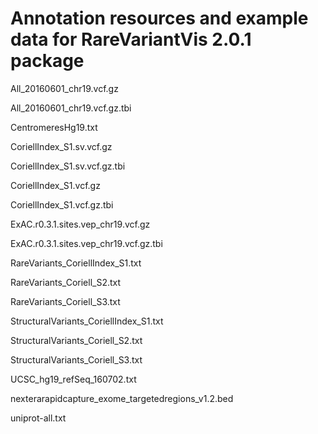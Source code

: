 # Annotation resources and example data for RareVariantVis 2.0.1 package

All_20160601_chr19.vcf.gz

All_20160601_chr19.vcf.gz.tbi

CentromeresHg19.txt

CoriellIndex_S1.sv.vcf.gz

CoriellIndex_S1.sv.vcf.gz.tbi

CoriellIndex_S1.vcf.gz

CoriellIndex_S1.vcf.gz.tbi

ExAC.r0.3.1.sites.vep_chr19.vcf.gz

ExAC.r0.3.1.sites.vep_chr19.vcf.gz.tbi

RareVariants_CoriellIndex_S1.txt

RareVariants_Coriell_S2.txt

RareVariants_Coriell_S3.txt

StructuralVariants_CoriellIndex_S1.txt

StructuralVariants_Coriell_S2.txt

StructuralVariants_Coriell_S3.txt

UCSC_hg19_refSeq_160702.txt

nexterarapidcapture_exome_targetedregions_v1.2.bed

uniprot-all.txt
